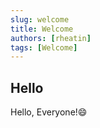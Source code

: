 ```yaml
---
slug: welcome
title: Welcome
authors: [rheatin]
tags: [Welcome]
---
```


## Hello

Hello, Everyone!😄
